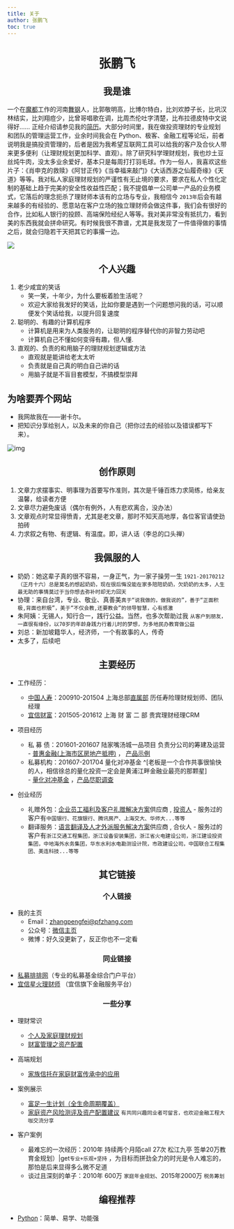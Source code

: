 ```yaml
---
title: 关于
author: 张鹏飞
toc: true
---
```




#  <h1 style="text-align: center;"><strong>张鹏飞</strong></h1>

## <h2 style="text-align: center;"><strong>我是谁</strong></h2>

一个在[魔都](https://www.baidu.com/s?ie=UTF-8&wd=%E9%AD%94%E9%83%BD)工作的河南[舞钢](https://baike.baidu.com/item/%E8%88%9E%E9%92%A2/934554?fr=aladdin)人，比郭敬明高，比博尔特白，比刘欢脖子长，比巩汉林结实，比刘翔痘少，比曾哥唱歌在调，比周杰伦吐字清楚，比布拉德皮特中文说得好…… 正经介绍请参见我的[简历](../vitae/)。大部分时间里，我在做投资理财的专业规划和团队的管理运营工作，业余时间我会在 Python、极客、金融工程等论坛，前者说明我是搞投资管理的，后者是因为我希望互联网工具可以给我的客户及合伙人带来更多便利（让理财规划更加科学、直观）。除了研究科学理财规划，我也炒土豆丝炖牛肉，没太多业余爱好，基本只是每周打打羽毛球。作为一俗人，我喜欢这些片子：《肖申克的救赎》《阿甘正传》《当幸福来敲门》《大话西游之仙履奇缘》《天道》等等。我对私人家庭理财规划的严谨性有无止境的要求，要求在私人个性化定制的基础上趋于完美的安全性收益性匹配；我不提倡单一公司单一产品的业务模式，它落后的理念扼杀了理财师本该有的立场与专业，我相信今 `2013年`后会有越来越多的有经验的、愿意站在客户立场的独立理财师会做这件事，我们会有很好的合作，比如私人银行的投顾、高端保险经纪人等等。我对美非常没有抵抗力，看到美的东西我就会拼命研究。有时候我很不靠谱，尤其是我发现了一件值得做的事情之后，就会归隐若干天把其它的事撂一边。

![](https://zpfsite.files.wordpress.com/2018/01/2017-12-31_163412.jpg?w=2040)

## <h2 style="text-align: center;"><strong>个人兴趣</strong></h2>

1. 老少咸宜的笑话
    - 笑一笑，十年少，为什么要板着脸生活呢？
    - 欢迎大家给我发好的笑话，比如你要是遇到一个问题想问我的话，可以顺便发个笑话给我，以提升回复速度
1. 聪明的、有趣的计算机程序
    - 计算机是用来为人类服务的，让聪明的程序替代你的非智力劳动吧
    - 计算机自己不懂如何变得有趣，但人懂.
1. 直观的、负责的和用脑子的理财规划逻辑或方法
    - 直观就是能讲给老太太听
    - 负责就是自己真的明白自己讲的话
    - 用脑子就是不盲目套模型，不搞模型崇拜

## 为啥要弄个网站

- 我网故我在——谢卡尔。
- 把知识分享给别人，以及未来的你自己（把你过去的经验以及错误都写下来）。

![img](https://pfzhang.com/imgo/saw-branch.gif)

## <h2 style="text-align: center;"><strong>创作原则</strong></h2>

1. 文章力求摆事实、明事理为首要写作准则，其次是千锤百炼力求简练，给亲友温馨，给读者方便
1. 文章尽力避免废话（偶尔有例外，人有悲欢离合，没办法）
1. 文章观点时常显得愤青，尤其是老文章，那时不知天高地厚，各位客官请使劲拍砖
1. 力求叙之有物、有逻辑、有温度。即，讲人话（李总的口头禅）

## <h2 style="text-align: center;"><strong>我佩服的人</strong></h2>

- 奶奶：她这辈子真的很不容易，一身正气，为一家子操劳一生 `1921-20170212（正月十六）总是莫名的想起奶奶，现在很后悔没能在家多陪陪奶奶，欠奶奶的太多，人生最无助的事情莫过于当你想去弥补时却无力回天`
- 协理：来自台湾，专业、敬业、真善美`真于“说我做的，做我说的”，善于“正面积极,背面也积极”，美于“不仅会教,还要教会”的领导智慧，心有感激`
- 朱阿姨：无锡人，知行合一，践行公益。当然，也多次帮助过我  `从客户到朋友，一直很有缘份，以70岁的年龄身践力行着儿时的梦想，为多地民办教育做公益`
- 刘总：新加坡籍华人，经济师，一个有故事的人，传奇
- 太多了，后续吧

## <h2 style="text-align: center;"><strong>主要经历</strong></h2>

- 工作经历：

  - [中国人寿](https://www.chinalife.com.cn/zhuzhan/index/)：200910-201504 上海总部[直属部](http://player.youku.com/embed/XMTU2MzQ1NDI0?_time=430) 历任寿险理财规划师、团队经理  
  - [宜信财富](http://www.creditease.com)：201505-201612 上海 财 富 二 部 贵宾理财经理CRM

- 项目经历

  - 私 募 债：201601-201607  陆家嘴汤城一品项目 负责分公司的筹建及运营
		- [普惠金融(上海市区房地产抵押)](https://v.qq.com/iframe/player.html?vid=w0182qmc6v8&tiny=0&auto=0)   ， [产品示例](https://mmbiz.qpic.cn/mmbiz/6YpCSdEcunaBvbMpBxglVoicmrJghYMkYbiba3Hmuiaf75iaDnZ4iaHbXaOw8XfkGQZgJR2ADAbOtdVK7eibX7ZdIDxg/0?wx_fmt=png) 
  - 私募机构：201607-201704 量化对冲基金 ^[老板是一个合作共事很愉快的人，相信徐总的量化投资一定会是黄浦江畔金融业最亮的那颗星]  
		- [量化对冲基金](http://dc.simuwang.com/product/HF00001P8M.html) ，[产品尽职调查](https://server.9yuntu.cn/doc/Bf6SabXcFqHFO9qeFdYzHs)
- 创业经历

  - 礼赠外包：[企业员工福利及客户礼赠解决方案](https://v.qq.com/iframe/player.html?vid=u012043gwtd&tiny=0&auto=0)供应商 , [投资人](https://www.tianyancha.com/human/1934376319-c2318214416)
		- 服务过的客户有`中国银行、花旗银行、腾讯房产、上海交大、华师大...等等`
  - 翻译服务：[语言翻译及人才外派服务解决方案](https://www.china.cn/fanyifuwu/2189147491.html)供应商 , 合伙人
		- 服务过的客户有`浙江交通工程集团，浙江设备安装集团，浙江省火电建设公司，浙江建设投资集团，中地海外水务集团，华东水利水电勘测设计院，市政建设公司，中国联合工程集团、美连科技...等等`

## <h2 style="text-align: center;"><strong>其它链接</strong></h2>

### <h3 style="text-align: center;"><strong>个人链接</strong></h3>

- 我的主页
  - Email：zhangpengfei@pfzhang.com
  - 公众号：[微信主页](http://mp.weixin.qq.com/mp/homepage?__biz=MjM5MDEzMzM5MQ==&hid=2&sn=d7ab75629bfffd4809ca2b7b6d571b21#wechat_redirect)
  - 微博：好久没更新了，反正你也不一定看
  

### <h3 style="text-align: center;"><strong>同业链接</strong></h3>

- [私募排排网](http://www.simuwang.com)（专业的私募基金综合门户平台）
- [宜信星火理财师](https://xinghuo.yixin.com/mobile/activityPage/shareShop/15921227274) （宜信旗下金融服务平台）

### <h3 style="text-align: center;"><strong>一些分享</strong></h3>

- 理财常识
  - [个人及家庭理财规划](http://www.yunzhan365.com/73165980.html)
  - [财富管理之资产配置](http://www.yunzhan365.com/84360445.html) 
  
- 高端规划
  - [家族信托在家庭财富传承中的应用](http://www.yunzhan365.com/read/gvag/fapf/mobile/index.html#p=1)
- 案例展示
  - [富足一生计划（全生命周期覆盖）](http://server.9yuntu.cn/services/document?token=GsMod8ABGMxA7oha28vAqA)
  - [家庭资产风险测评及资产配置建议](https://server.9yuntu.cn/doc/EMiNZ9oyuUBzoVF8vIqtz8)
 `有共同兴趣同业者可留言，也欢迎金融工程大咖交流分享`
  
- 客户案例
  
  - 最难忘的一次经历：2010年 持续两个月陌call 27次 松江九亭 签单20万教育金规划）|get`专业+乐观+坚持` ，为目标而拼劲全力的时光是令人难忘的，那怕是后来显得多么微不足道
  - 谈过且深刻的单子：2010年 600万 `家庭年金规划`、2015年2000万 `税务筹划` 

## <h2 style="text-align: center;"><strong>编程推荐</strong></h2>

- [Python](https://www.python.org)：简单、易学、功能强

